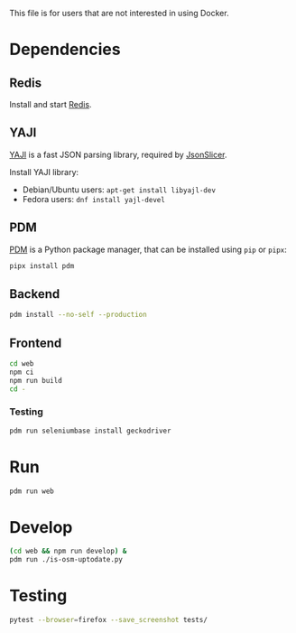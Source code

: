 This file is for users that are not interested in using Docker.

# Dependencies

## Redis

Install and start [Redis](https://redis.io/docs/getting-started/).

## YAJI

[YAJI](https://lloyd.github.io/yajl/) is a fast JSON parsing library, required by [JsonSlicer](https://pypi.org/project/jsonslicer/).

Install YAJI library:
- Debian/Ubuntu users: `apt-get install libyajl-dev`
- Fedora users: `dnf install yajl-devel`

## PDM

[PDM](https://pdm.fming.dev/) is a Python package manager, that can be installed using `pip` or `pipx`:

```bash
pipx install pdm
```

## Backend

```bash
pdm install --no-self --production
```

## Frontend

```bash
cd web
npm ci
npm run build
cd -
```

### Testing

```bash
pdm run seleniumbase install geckodriver
```

# Run

```bash
pdm run web
```

# Develop

```bash
(cd web && npm run develop) &
pdm run ./is-osm-uptodate.py
```

# Testing

```bash
pytest --browser=firefox --save_screenshot tests/
```
